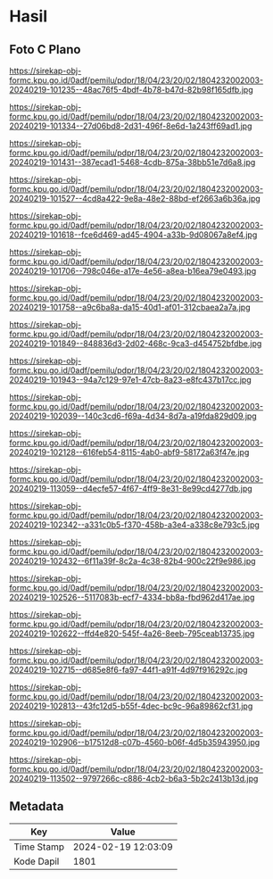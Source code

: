 # Hasil

## Foto C Plano

https://sirekap-obj-formc.kpu.go.id/0adf/pemilu/pdpr/18/04/23/20/02/1804232002003-20240219-101235--48ac76f5-4bdf-4b78-b47d-82b98f165dfb.jpg

https://sirekap-obj-formc.kpu.go.id/0adf/pemilu/pdpr/18/04/23/20/02/1804232002003-20240219-101334--27d06bd8-2d31-496f-8e6d-1a243ff69ad1.jpg

https://sirekap-obj-formc.kpu.go.id/0adf/pemilu/pdpr/18/04/23/20/02/1804232002003-20240219-101431--387ecad1-5468-4cdb-875a-38bb51e7d6a8.jpg

https://sirekap-obj-formc.kpu.go.id/0adf/pemilu/pdpr/18/04/23/20/02/1804232002003-20240219-101527--4cd8a422-9e8a-48e2-88bd-ef2663a6b36a.jpg

https://sirekap-obj-formc.kpu.go.id/0adf/pemilu/pdpr/18/04/23/20/02/1804232002003-20240219-101618--fce6d469-ad45-4904-a33b-9d08067a8ef4.jpg

https://sirekap-obj-formc.kpu.go.id/0adf/pemilu/pdpr/18/04/23/20/02/1804232002003-20240219-101706--798c046e-a17e-4e56-a8ea-b16ea79e0493.jpg

https://sirekap-obj-formc.kpu.go.id/0adf/pemilu/pdpr/18/04/23/20/02/1804232002003-20240219-101758--a9c6ba8a-da15-40d1-af01-312cbaea2a7a.jpg

https://sirekap-obj-formc.kpu.go.id/0adf/pemilu/pdpr/18/04/23/20/02/1804232002003-20240219-101849--848836d3-2d02-468c-9ca3-d454752bfdbe.jpg

https://sirekap-obj-formc.kpu.go.id/0adf/pemilu/pdpr/18/04/23/20/02/1804232002003-20240219-101943--94a7c129-97e1-47cb-8a23-e8fc437b17cc.jpg

https://sirekap-obj-formc.kpu.go.id/0adf/pemilu/pdpr/18/04/23/20/02/1804232002003-20240219-102039--140c3cd6-f69a-4d34-8d7a-a19fda829d09.jpg

https://sirekap-obj-formc.kpu.go.id/0adf/pemilu/pdpr/18/04/23/20/02/1804232002003-20240219-102128--616feb54-8115-4ab0-abf9-58172a63f47e.jpg

https://sirekap-obj-formc.kpu.go.id/0adf/pemilu/pdpr/18/04/23/20/02/1804232002003-20240219-113059--d4ecfe57-4f67-4ff9-8e31-8e99cd4277db.jpg

https://sirekap-obj-formc.kpu.go.id/0adf/pemilu/pdpr/18/04/23/20/02/1804232002003-20240219-102342--a331c0b5-f370-458b-a3e4-a338c8e793c5.jpg

https://sirekap-obj-formc.kpu.go.id/0adf/pemilu/pdpr/18/04/23/20/02/1804232002003-20240219-102432--6f11a39f-8c2a-4c38-82b4-900c22f9e986.jpg

https://sirekap-obj-formc.kpu.go.id/0adf/pemilu/pdpr/18/04/23/20/02/1804232002003-20240219-102526--5117083b-ecf7-4334-bb8a-fbd962d417ae.jpg

https://sirekap-obj-formc.kpu.go.id/0adf/pemilu/pdpr/18/04/23/20/02/1804232002003-20240219-102622--ffd4e820-545f-4a26-8eeb-795ceab13735.jpg

https://sirekap-obj-formc.kpu.go.id/0adf/pemilu/pdpr/18/04/23/20/02/1804232002003-20240219-102715--d685e8f6-fa97-44f1-a91f-4d97f916292c.jpg

https://sirekap-obj-formc.kpu.go.id/0adf/pemilu/pdpr/18/04/23/20/02/1804232002003-20240219-102813--43fc12d5-b55f-4dec-bc9c-96a89862cf31.jpg

https://sirekap-obj-formc.kpu.go.id/0adf/pemilu/pdpr/18/04/23/20/02/1804232002003-20240219-102906--b17512d8-c07b-4560-b06f-4d5b35943950.jpg

https://sirekap-obj-formc.kpu.go.id/0adf/pemilu/pdpr/18/04/23/20/02/1804232002003-20240219-113502--9797266c-c886-4cb2-b6a3-5b2c2413b13d.jpg


## Metadata

| Key        | Value               |
| ---------- | ------------------- |
| Time Stamp | 2024-02-19 12:03:09 |
| Kode Dapil | 1801                |




